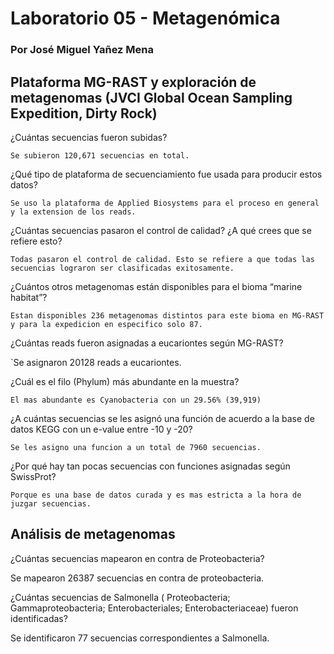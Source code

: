 # Laboratorio 05 - Metagenómica

### Por José Miguel Yañez Mena 

## Plataforma MG-RAST y exploración de metagenomas (JVCI Global Ocean Sampling Expedition, Dirty Rock)

¿Cuántas secuencias fueron subidas?  

`Se subieron 120,671 secuencias en total.`

¿Qué tipo de plataforma de secuenciamiento fue usada para producir estos datos? 

`Se uso la plataforma de Applied Biosystems para el proceso en general y la extension de los reads.`

¿Cuántas secuencias pasaron el control de calidad? ¿A qué crees que se refiere esto?

`Todas pasaron el control de calidad. Esto se refiere a que todas las secuencias lograron ser clasificadas exitosamente.`

¿Cuántos otros metagenomas están disponibles para el bioma “marine habitat”?

`Estan disponibles 236 metagenomas distintos para este bioma en MG-RAST y para la expedicion en especifico solo 87.`

¿Cuántas reads fueron asignadas a eucariontes según MG-RAST?

`Se asignaron 20128 reads a eucariontes.

¿Cuál es el filo (Phylum) más abundante en la muestra?

`El mas abundante es Cyanobacteria con un 29.56% (39,919)`

¿A cuántas secuencias se les asignó una función de acuerdo a la base de datos KEGG con un e-value entre -10 y -20?

`Se les asigno una funcion a un total de 7960 secuencias.`

¿Por qué hay tan pocas secuencias con funciones asignadas según SwissProt?

`Porque es una base de datos curada y es mas estricta a la hora de juzgar secuencias.`

## Análisis de metagenomas

¿Cuántas secuencias mapearon en contra de Proteobacteria? 

Se mapearon 26387 secuencias en contra de proteobacteria.

¿Cuántas secuencias de Salmonella ( Proteobacteria; Gammaproteobacteria; Enterobacteriales; Enterobacteriaceae) fueron identificadas?

Se identificaron 77 secuencias correspondientes a Salmonella. 



